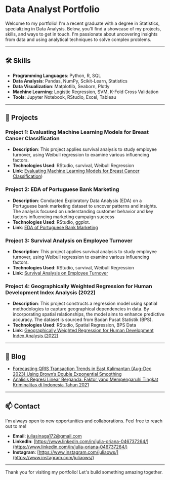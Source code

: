 # Data Analyst Portfolio

Welcome to my portfolio! I'm a recent graduate with a degree in Statistics, specializing in Data Analysis. Below, you'll find a showcase of my projects, skills,  and ways to get in touch. I'm passionate about uncovering insights from data and using analytical techniques to solve complex problems.

---

## 🛠 Skills

- **Programming Languages**: Python, R, SQL
- **Data Analysis**: Pandas, NumPy, Scikit-Learn, Statistics
- **Data Visualization**: Matplotlib, Seaborn, Plotly
- **Machine Learning**: Logistic Regression, SVM, K-Fold Cross Validation
- **Tools**: Jupyter Notebook, RStudio, Excel, Tableau

---

## 💼 Projects

### Project 1: Evaluating Machine Learning Models for Breast Cancer Classification
- **Description**: This project applies survival analysis to study employee turnover, using Weibull regression to examine various influencing factors.
- **Technologies Used**: RStudio, survival, Weibull Regression
- **Link**: [Evaluating Machine Learning Models for Breast Cancer Classification](https://juliaows.github.io/classifications/classification190824.html)) 

### Project 2: EDA of Portuguese Bank Marketing
- **Description**: Conducted Exploratory Data Analysis (EDA) on a Portuguese bank marketing dataset to uncover patterns and insights. The analysis focused on understanding customer behavior and key factors influencing marketing campaign success
- **Technologies Used**: RStudio, ggplot.
- **Link**: [EDA of Portuguese Bank Marketing](https://rpubs.com/juliaows/1149649)

### Project 3: Survival Analysis on Employee Turnover
- **Description**: This project applies survival analysis to study employee turnover, using Weibull regression to examine various influencing factors.
- **Technologies Used**: RStudio, survival, Weibull Regression
- **Link**: [Survival Analysis on Employee Turnover](https://rpubs.com/juliaows/1149646) 

### Project 4: Geographically Weighted Regression for Human Development Index Analysis (2022)
- **Description**: This project constructs a regression model using spatial methodologies to capture geographical dependencies in data. By incorporating spatial relationships, the model aims to enhance predictive accuracy. The dataset is sourced from Badan Pusat Statistik (BPS).
- **Technologies Used**: RStudio, Spatial Regression, BPS Data
- **Link**: [Geographically Weighted Regression for Human Development Index Analysis (2022)](https://rpubs.com/juliaows/1149629)

---

## 📝 Blog

- [Forecasting QRIS Transaction Trends in East Kalimantan (Aug-Dec 2023) Using Brown’s Double Exponential Smoothing](https://medium.com/@juliasinaga172/exposing-the-trend-of-qris-transaction-volume-and-value-forecasting-in-east-kalimantan-from-august-d115a6a84035)
- [Analisis Regresi Linear Berganda: Faktor yang Mempengaruhi Tingkat Kriminalitas di Indonesia Tahun 2021](https://medium.com/@juliasinaga172/analisis-regresi-linear-berganda-faktor-yang-mempengaruhi-tingkat-kriminalitas-di-indonesia-tahun-9252a2bcc08d)

---

## 📫 Contact

I'm always open to new opportunities and collaborations. Feel free to reach out to me!

- **Email**: [juliasinaga172@gmail.com](mailto:juliasinaga172@gmail@example.com)
- **LinkedIn**: [https://www.linkedin.com/in/julia-oriana-046737264/](https://www.linkedin.com/in/julia-oriana-046737264/)
- **Instagram**: [https://www.instagram.com/juliaows/](https://www.instagram.com/juliaows/)

---

Thank you for visiting my portfolio! Let's build something amazing together.
